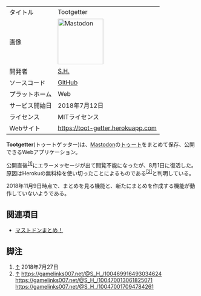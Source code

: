 <div>

|                |                                                                                                                                                                                                                                                                                                        |
|----------------|--------------------------------------------------------------------------------------------------------------------------------------------------------------------------------------------------------------------------------------------------------------------------------------------------------|
| タイトル       | Tootgetter                                                                                                                                                                                                                                                                                             |
| 画像           | [<img src="/images/thumb/0/00/Mastodon_logo.png/120px-Mastodon_logo.png" srcset="/images/thumb/0/00/Mastodon_logo.png/180px-Mastodon_logo.png 1.5x, /images/0/00/Mastodon_logo.png 2x" width="120" height="120" alt="Mastodon" />](/%E3%83%95%E3%82%A1%E3%82%A4%E3%83%AB:Mastodon_logo.png "Mastodon") |
| 開発者         | [S.H.](/SH "SH")                                                                                                                                                                                                                                                                                       |
| ソースコード   | <a href="https://github.com/S-H-GAMELINKS/TootGetter" rel="nofollow">GitHub</a>                                                                                                                                                                                                                        |
| プラットホーム | Web                                                                                                                                                                                                                                                                                                    |
| サービス開始日 | 2018年7月12日                                                                                                                                                                                                                                                                                          |
| ライセンス     | MITライセンス                                                                                                                                                                                                                                                                                          |
| Webサイト      | <a href="https://toot-getter.herokuapp.com" rel="nofollow">https://toot-getter.herokuapp.com</a>                                                                                                                                                                                                       |

  

**Tootgetter**(トゥートゲッター)は、[Mastodon](/Mastodon "Mastodon")の[トゥート](/%E3%83%88%E3%82%A5%E3%83%BC%E3%83%88 "トゥート")をまとめて保存、公開できるWebアプリケーション。

公開直後<sup>[\[1\]](#cite_note-1)</sup>にエラーメッセージが出て閲覧不能になったが、8月1日に復活した。原因はHerokuの無料枠を使い切ったことによるものである<sup>[\[2\]](#cite_note-2)</sup>と判明している。

2018年11月9日時点で、まとめを見る機能と、新たにまとめを作成する機能が動作していないようである。

## 関連項目

-   [マストドンまとめ！](/%E3%83%9E%E3%82%B9%E3%83%88%E3%83%89%E3%83%B3%E3%81%BE%E3%81%A8%E3%82%81%EF%BC%81 "マストドンまとめ！")

## 脚注

<div>

1.  [↑](#cite_ref-1) 2018年7月27日
2.  [↑](#cite_ref-2) <a href="https://gamelinks007.net/@S_H_/100469916493034624" rel="nofollow">https://gamelinks007.net/@S_H_/100469916493034624</a>  
    <a href="https://gamelinks007.net/@S_H_/100470013061825071" rel="nofollow">https://gamelinks007.net/@S_H_/100470013061825071</a>  
    <a href="https://gamelinks007.net/@S_H_/100470017094784261" rel="nofollow">https://gamelinks007.net/@S_H_/100470017094784261</a>

</div>

</div>
